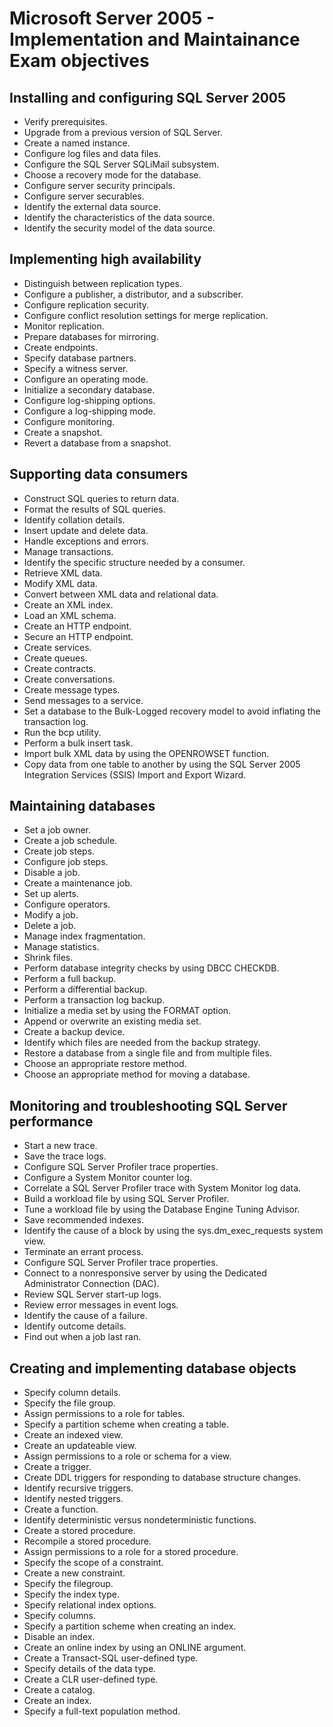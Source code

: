 Microsoft Server 2005 - Implementation and Maintainance Exam objectives
=======================================================================

## Installing and configuring SQL Server 2005
* Verify prerequisites.
* Upgrade from a previous version of SQL Server.
* Create a named instance.
* Configure log files and data files.
* Configure the SQL Server SQLiMail subsystem.
* Choose a recovery mode for the database.
* Configure server security principals.
* Configure server securables.
* Identify the external data source.
* Identify the characteristics of the data source.
* Identify the security model of the data source.

## Implementing high availability
* Distinguish between replication types.
* Configure a publisher, a distributor, and a subscriber.
* Configure replication security.
* Configure conflict resolution settings for merge replication.
* Monitor replication.
* Prepare databases for mirroring.
* Create endpoints.
* Specify database partners.
* Specify a witness server.
* Configure an operating mode.
* Initialize a secondary database.
* Configure log-shipping options.
* Configure a log-shipping mode.
* Configure monitoring.
* Create a snapshot.
* Revert a database from a snapshot.

## Supporting data consumers
* Construct SQL queries to return data.
* Format the results of SQL queries.
* Identify collation details.
* Insert update and delete data.
* Handle exceptions and errors.
* Manage transactions.
* Identify the specific structure needed by a consumer.
* Retrieve XML data.
* Modify XML data.
* Convert between XML data and relational data.
* Create an XML index.
* Load an XML schema.
* Create an HTTP endpoint.
* Secure an HTTP endpoint.
* Create services.
* Create queues.
* Create contracts.
* Create conversations.
* Create message types.
* Send messages to a service.
* Set a database to the Bulk-Logged recovery model to avoid inflating the transaction log.
* Run the bcp utility.
* Perform a bulk insert task.
* Import bulk XML data by using the OPENROWSET function.
* Copy data from one table to another by using the SQL Server 2005 Integration Services (SSIS) Import and Export Wizard.

## Maintaining databases
* Set a job owner.
* Create a job schedule.
* Create job steps.
* Configure job steps.
* Disable a job.
* Create a maintenance job.
* Set up alerts.
* Configure operators.
* Modify a job.
* Delete a job.
* Manage index fragmentation.
* Manage statistics.
* Shrink files.
* Perform database integrity checks by using DBCC CHECKDB.
* Perform a full backup.
* Perform a differential backup.
* Perform a transaction log backup.
* Initialize a media set by using the FORMAT option.
* Append or overwrite an existing media set.
* Create a backup device.
* Identify which files are needed from the backup strategy.
* Restore a database from a single file and from multiple files.
* Choose an appropriate restore method.
* Choose an appropriate method for moving a database.

## Monitoring and troubleshooting SQL Server performance
* Start a new trace.
* Save the trace logs.
* Configure SQL Server Profiler trace properties.
* Configure a System Monitor counter log.
* Correlate a SQL Server Profiler trace with System Monitor log data.
* Build a workload file by using SQL Server Profiler.
* Tune a workload file by using the Database Engine Tuning Advisor.
* Save recommended indexes.
* Identify the cause of a block by using the sys.dm_exec_requests system view.
* Terminate an errant process.
* Configure SQL Server Profiler trace properties.
* Connect to a nonresponsive server by using the Dedicated Administrator Connection (DAC).
* Review SQL Server start-up logs.
* Review error messages in event logs.
* Identify the cause of a failure.
* Identify outcome details.
* Find out when a job last ran.

## Creating and implementing database objects
* Specify column details.
* Specify the file group.
* Assign permissions to a role for tables.
* Specify a partition scheme when creating a table.
* Create an indexed view.
* Create an updateable view.
* Assign permissions to a role or schema for a view.
* Create a trigger.
* Create DDL triggers for responding to database structure changes.
* Identify recursive triggers.
* Identify nested triggers.
* Create a function.
* Identify deterministic versus nondeterministic functions.
* Create a stored procedure.
* Recompile a stored procedure.
* Assign permissions to a role for a stored procedure.
* Specify the scope of a constraint.
* Create a new constraint.
* Specify the filegroup.
* Specify the index type.
* Specify relational index options.
* Specify columns.
* Specify a partition scheme when creating an index.
* Disable an index.
* Create an online index by using an ONLINE argument.
* Create a Transact-SQL user-defined type.
* Specify details of the data type.
* Create a CLR user-defined type.
* Create a catalog.
* Create an index.
* Specify a full-text population method.
